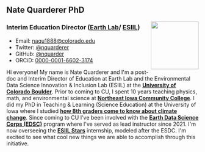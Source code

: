 ## Nate Quarderer PhD

<img style="float: right;" src="https://earthlab.colorado.edu/sites/default/files/styles/square_med/public/media/image/profile.png?itok=81I5qGge" width="125" height="125">

### Interim Education Director ([Earth Lab](https://earthlab.colorado.edu/our-team/nathan-quarderer)/ [ESIIL](https://esiil.org/our-team))
* Email: [naqu1888@colorado.edu](naqu1888@colorado.edu)
* Twitter: [@nquarderer](https://twitter.com/nquarderer)
* GitHub: [@nquarder](https://github.com/nquarder)
* ORCiD: [0000-0001-6602-3174](https://orcid.org/0000-0001-6602-3174)

Hi everyone! My name is Nate Quarderer and I'm a post-doc and Interim Director of Education at Earth Lab and the Environmental Data Science Innovation & Inclusion Lab (ESIIL) at the <a href="https://www.colorado.edu/" target="_blank">**University of Colorado Boulder**</a>. Prior to coming to CU, I spent 10 years teaching physics, math, and environmental science at <a href="https://www.nicc.edu/" target="_blank">**Northeast Iowa Community College**</a>. I did my PhD in Teaching & Learning (Science Education) at the University of Iowa where I studied <a href="https://iro.uiowa.edu/esploro/outputs/9983949497702771?institution=01IOWA_INST&skipUsageReporting=true&recordUsage=false" target="_blank">**how 8th graders come to know about climate change**</a>. Since coming to CU I've been involved with the <a href="https://earthlab.colorado.edu/edsc" target="_blank">**Earth Data Science Corps (EDSC)**</a> program where I've served as lead instructor since 2021. I'm now overseeing the <a href="https://esiil.org/esiil-stars" target="_blank">**ESIIL Stars**</a> internship, modeled after the ESDC. I'm excited to see what cool new things we are able to accomplish through this initiative.


